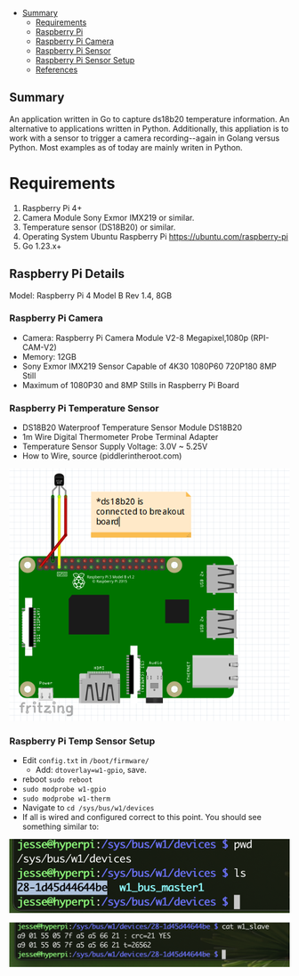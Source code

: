 - [Summary](#summary)
  - [Requirements](#requirements)
  - [Raspberry Pi](#raspberry-pi-details)
  - [Raspberry Pi Camera](#raspberry-camera)
  - [Raspberry Pi Sensor](#raspberry-pi-temperature-sensor)
  - [Raspberry Pi Sensor Setup](#raspberry-pi-temp-sensor-setup)
  - [References](#)



## Summary
An application written in Go to capture ds18b20 temperature information. An alternative to applications written in Python. Additionally, this appliation is to work with a sensor to trigger a camera recording--again in Golang versus Python. Most examples as of today are mainly writen in Python. 

# Requirements
1. Raspberry Pi 4+
2. Camera Module Sony Exmor IMX219 or similar. 
3. Temperature sensor (DS18B20) or similar.
4. Operating System Ubuntu Raspberry Pi https://ubuntu.com/raspberry-pi
5. Go 1.23.x+ 

## Raspberry Pi Details
Model: Raspberry Pi 4 Model B Rev 1.4, 8GB

### Raspberry Pi Camera
* Camera: Raspberry Pi Camera Module V2-8 Megapixel,1080p (RPI-CAM-V2)
* Memory: 12GB
* Sony Exmor IMX219 Sensor Capable of 4K30 1080P60 720P180 8MP Still
* Maximum of 1080P30 and 8MP Stills in Raspberry Pi Board

### Raspberry Pi Temperature Sensor
* DS18B20 Waterproof Temperature Sensor Module DS18B20
* 1m Wire Digital Thermometer Probe Terminal Adapter
* Temperature Sensor Supply Voltage: 3.0V ~ 5.25V
* How to Wire, source (piddlerintheroot.com)

![](docs/images/raspberrypi_schematic.png)

### Raspberry Pi Temp Sensor Setup
* Edit `config.txt` in `/boot/firmware/`
  * Add: `dtoverlay=w1-gpio`, save.
* reboot `sudo reboot`
* `sudo modprobe w1-gpio`
* `sudo modprobe w1-therm`
* Navigate to `cd /sys/bus/w1/devices`
* If all is wired and configured correct to this point. You should see something similar to: 

![](docs/images/device_path.png)

![](docs/images/sensor_details.png)